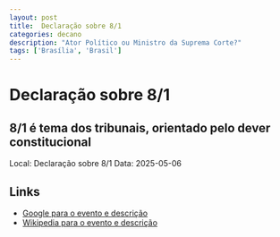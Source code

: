 ```yaml
---
layout: post
title:  Declaração sobre 8/1
categories: decano
description: "Ator Político ou Ministro da Suprema Corte?"
tags: ['Brasília', 'Brasil']
---
```


# Declaração sobre 8/1
## 8/1 é tema dos tribunais, orientado pelo dever constitucional
Local: Declaração sobre 8/1
Data: 2025-05-06

## Links 
- [Google para o evento e descrição](https://www.google.com/search?q=Gilmar%20Mendes%20%2B%20Declara%C3%A7%C3%A3o%20sobre%208/1%208/1%20%C3%A9%20tema%20dos%20tribunais%2C%20orientado%20pelo%20dever%20constitucional%20Bras%C3%ADlia%2C%20Brasil)
- [Wikipedia para o evento e descrição](https://en.wikipedia.org/w/index.php?search=Gilmar%20Mendes%20%2B%20Declara%C3%A7%C3%A3o%20sobre%208/1%208/1%20%C3%A9%20tema%20dos%20tribunais%2C%20orientado%20pelo%20dever%20constitucional%20Bras%C3%ADlia%2C%20Brasil)
